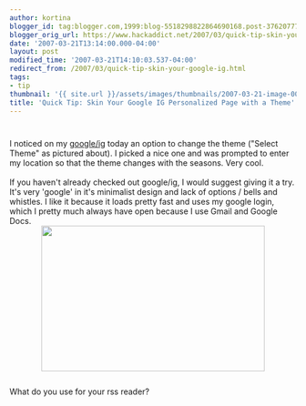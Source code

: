 ```yaml
---
author: kortina
blogger_id: tag:blogger.com,1999:blog-5518298822864690168.post-3762077768530652065
blogger_orig_url: https://www.hackaddict.net/2007/03/quick-tip-skin-your-google-ig.html
date: '2007-03-21T13:14:00.000-04:00'
layout: post
modified_time: '2007-03-21T14:10:03.537-04:00'
redirect_from: /2007/03/quick-tip-skin-your-google-ig.html
tags:
- tip
thumbnail: '{{ site.url }}/assets/images/thumbnails/2007-03-21-image-0000.jpg'
title: 'Quick Tip: Skin Your Google IG Personalized Page with a Theme'
---
```


<img alt="" border="0" id="BLOGGER_PHOTO_ID_5044441502679292402" src="{{ site.url }}/assets/images/2007-03-21-image-0000.jpg" style="margin: 0px auto 10px; display: block; text-align: center; "/><br/>I noticed on my <a href="http://google.com/ig">google/ig</a> today an option to change the theme ("Select Theme" as pictured about).  I picked a nice one and was prompted to enter my location so that the theme changes with the seasons.  Very cool.<br/><br/>If you haven't already checked out google/ig, I would suggest giving it a try.  It's very 'google' in it's minimalist design and lack of options / bells and whistles.  I like it because it loads pretty fast and uses my google login, which I pretty much always have open because I use Gmail and Google Docs.<br/><img alt="" border="0" id="BLOGGER_PHOTO_ID_5044441322290665954" src="{{ site.url }}/assets/images/2007-03-21-image-0001.jpg" style="margin: 0px auto 10px; display: block; text-align: center;  width: 392px; height: 256px;"/><br/>What do you use for your rss reader?